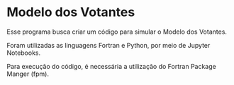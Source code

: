 # Modelo dos Votantes

Esse programa busca criar um código para simular o Modelo dos Votantes.

Foram utilizadas as linguagens Fortran e Python, por meio de Jupyter Notebooks.

Para execução do código, é necessária a utilização do Fortran Package Manger (fpm).
